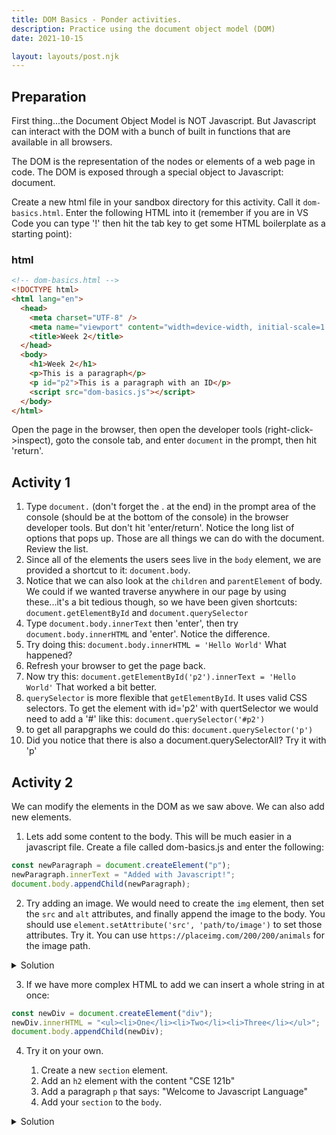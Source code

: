 ```yaml
---
title: DOM Basics - Ponder activities.
description: Practice using the document object model (DOM)
date: 2021-10-15

layout: layouts/post.njk
---
```


## Preparation

First thing...the Document Object Model is NOT Javascript. But Javascript can interact with the DOM with a bunch of built in functions that are available in all browsers.

The DOM is the representation of the nodes or elements of a web page in code. The DOM is exposed through a special object to Javascript: document.

Create a new html file in your sandbox directory for this activity. Call it `dom-basics.html`. Enter the following HTML into it (remember if you are in VS Code you can type '!' then hit the tab key to get some HTML boilerplate as a starting point):

### html

```html
<!-- dom-basics.html -->
<!DOCTYPE html>
<html lang="en">
  <head>
    <meta charset="UTF-8" />
    <meta name="viewport" content="width=device-width, initial-scale=1.0" />
    <title>Week 2</title>
  </head>
  <body>
    <h1>Week 2</h1>
    <p>This is a paragraph</p>
    <p id="p2">This is a paragraph with an ID</p>
    <script src="dom-basics.js"></script>
  </body>
</html>
```

Open the page in the browser, then open the developer tools (right-click->inspect), goto the console tab, and enter `document` in the prompt, then hit 'return'.

## Activity 1

1. Type `document.` (don't forget the . at the end) in the prompt area of the console (should be at the bottom of the console) in the browser developer tools. But don't hit 'enter/return'. Notice the long list of options that pops up. Those are all things we can do with the document. Review the list.
2. Since all of the elements the users sees live in the `body` element, we are provided a shortcut to it: `document.body`.
3. Notice that we can also look at the `children` and `parentElement` of body. We could if we wanted traverse anywhere in our page by using these...it's a bit tedious though, so we have been given shortcuts: `document.getElementById` and `document.querySelector`
4. Type `document.body.innerText` then 'enter', then try `document.body.innerHTML` and 'enter'. Notice the difference.
5. Try doing this: `document.body.innerHTML = 'Hello World'` What happened?
6. Refresh your browser to get the page back.
7. Now try this: `document.getElementById('p2').innerText = 'Hello World'` That worked a bit better.
8. `querySelector` is more flexible that `getElementById`. It uses valid CSS selectors. To get the element with id='p2' with quertSelector we would need to add a '#' like this:
   `document.querySelector('#p2')`
9. to get all parapgraphs we could do this: `document.querySelector('p')`
10. Did you notice that there is also a document.querySelectorAll? Try it with 'p'

## Activity 2

We can modify the elements in the DOM as we saw above. We can also add new elements.

1. Lets add some content to the body. This will be much easier in a javascript file. Create a file called dom-basics.js and enter the following:

```javascript
const newParagraph = document.createElement("p");
newParagraph.innerText = "Added with Javascript!";
document.body.appendChild(newParagraph);
```

2. Try adding an image. We would need to create the `img` element, then set the `src` and `alt` attributes, and finally append the image to the body. You should use
   `element.setAttribute('src', 'path/to/image')` to set those attributes. Try it. You can use
   `https://placeimg.com/200/200/animals` for the image path.

<details><summary>Solution</summary>

```javascript
const newImage = document.createElement("img");
newImage.setAttribute("src", "https://placeimg.com/200/200/animals");
newImage.setAttribute("alt", "Description of image");
document.body.appendChild(newImage);
```

</details>

3. If we have more complex HTML to add we can insert a whole string in at once:

```javascript
const newDiv = document.createElement("div");
newDiv.innerHTML = "<ul><li>One</li><li>Two</li><li>Three</li></ul>";
document.body.appendChild(newDiv);
```

4. Try it on your own.

   1. Create a new `section` element.
   2. Add an `h2` element with the content "CSE 121b"
   3. Add a paragraph `p` that says: "Welcome to Javascript Language"
   4. Add your `section` to the `body`.

<details>
<summary>Solution</summary>

There are two common ways this could be done:

```javascript
const newSection = document.createElement("section");
const newH2 = document.createElement("h2");
newH2.innerText = "CSE 121b";
newSection.appendChild(newH2);
const newP = document.createElement("p");
newH2.innerText = "Welcome to Javascript Language";
newSection.appendChild(newP);

document.body.appendChild(newSection);
```

OR you could do it this way:

```javascript
const newSection = document.createElement("section");
newSection.innerHTML = "<h2>CSE 121b</h2><p>Welcome to Javascript Language</p>";
document.body.appendChild(newSection);
```

</details>
